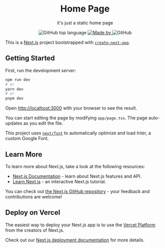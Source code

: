 <div align="center">
  <h1>Home Page</h1>
  <p>it's just a static home page</p>
  <p>
    <img alt="GitHub top language" src="https://img.shields.io/github/languages/top/Caio%20Rodrigues/Using-mantine?color=%232196F3">
    <a href="https://www.linkedin.com/in/caio-henrique-rodrigues-9b155916b/" target="_blank" rel="noopener noreferrer">
      <img alt="Made by" src="https://img.shields.io/badge/made%20by-Caio%20Rodrigues-%232196F3">
    </a>          
    <img alt="GitHub" src="https://img.shields.io/github/license/Caio%20Rodrigues/Using-mantine?color=%232196F3">
  </p>
</div>


This is a [Next.js](https://nextjs.org/) project bootstrapped with [`create-next-app`](https://github.com/vercel/next.js/tree/canary/packages/create-next-app).

## Getting Started

First, run the development server:

```bash
npm run dev
# or
yarn dev
# or
pnpm dev
```

Open [http://localhost:3000](http://localhost:3000) with your browser to see the result.

You can start editing the page by modifying `app/page.tsx`. The page auto-updates as you edit the file.

This project uses [`next/font`](https://nextjs.org/docs/basic-features/font-optimization) to automatically optimize and load Inter, a custom Google Font.

## Learn More

To learn more about Next.js, take a look at the following resources:

- [Next.js Documentation](https://nextjs.org/docs) - learn about Next.js features and API.
- [Learn Next.js](https://nextjs.org/learn) - an interactive Next.js tutorial.

You can check out [the Next.js GitHub repository](https://github.com/vercel/next.js/) - your feedback and contributions are welcome!

## Deploy on Vercel

The easiest way to deploy your Next.js app is to use the [Vercel Platform](https://vercel.com/new?utm_medium=default-template&filter=next.js&utm_source=create-next-app&utm_campaign=create-next-app-readme) from the creators of Next.js.

Check out our [Next.js deployment documentation](https://nextjs.org/docs/deployment) for more details.
